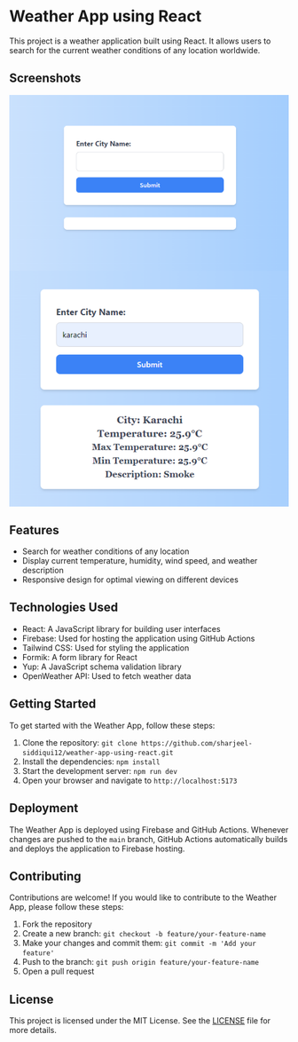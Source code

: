 # Weather App using React

This project is a weather application built using React. It allows users to search for the current weather conditions of any location worldwide.

## Screenshots
<img align="center" alt="readme_image" src="/src/assets/readme_images/ss1.png" />
<img align="center" alt="readme_image" src="/src/assets/readme_images/ss2.png" />

## Features

- Search for weather conditions of any location
- Display current temperature, humidity, wind speed, and weather description
- Responsive design for optimal viewing on different devices

## Technologies Used

- React: A JavaScript library for building user interfaces
- Firebase: Used for hosting the application using GitHub Actions
- Tailwind CSS: Used for styling the application
- Formik: A form library for React
- Yup: A JavaScript schema validation library
- OpenWeather API: Used to fetch weather data

## Getting Started

To get started with the Weather App, follow these steps:

1. Clone the repository: `git clone https://github.com/sharjeel-siddiqui12/weather-app-using-react.git`
2. Install the dependencies: `npm install`
3. Start the development server: `npm run dev`
4. Open your browser and navigate to `http://localhost:5173`

## Deployment

The Weather App is deployed using Firebase and GitHub Actions. Whenever changes are pushed to the `main` branch, GitHub Actions automatically builds and deploys the application to Firebase hosting.

## Contributing

Contributions are welcome! If you would like to contribute to the Weather App, please follow these steps:

1. Fork the repository
2. Create a new branch: `git checkout -b feature/your-feature-name`
3. Make your changes and commit them: `git commit -m 'Add your feature'`
4. Push to the branch: `git push origin feature/your-feature-name`
5. Open a pull request

## License

This project is licensed under the MIT License. See the [LICENSE](LICENSE) file for more details.



